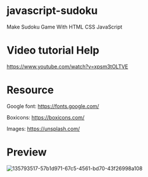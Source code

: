 <h1>javascript-sudoku</h1>


Make Sudoku Game With HTML CSS JavaScript

<h1>Video tutorial Help</h1>

https://www.youtube.com/watch?v=xpsm3tOLTVE

<h1>Resource</h1>

Google font: https://fonts.google.com/

Boxicons: https://boxicons.com/

Images: https://unsplash.com/


<h1>Preview</h1>


![135793517-57b1d971-67c5-4561-bd70-43f26998a108](https://user-images.githubusercontent.com/25815937/193061256-f838d355-9835-4fb2-ac3d-ebb97328125d.jpg)


